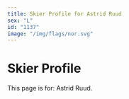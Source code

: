 ```yaml
---
title: Skier Profile for Astrid Ruud
sex: "L"
id: "1137"
image: "/img/flags/nor.svg" 
---
```


# Skier Profile

This page is for: Astrid Ruud.
    